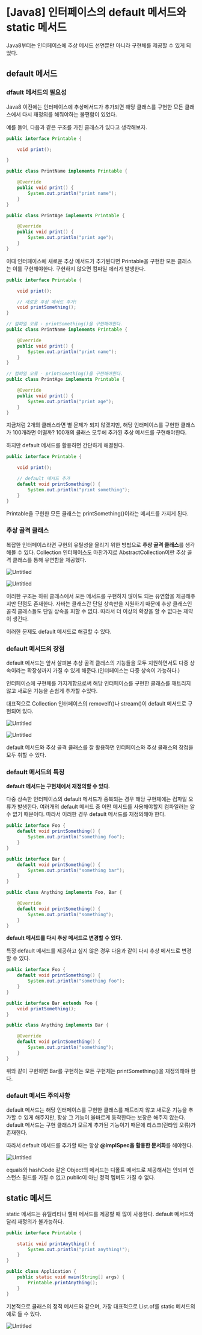 # [Java8] 인터페이스의 default 메서드와 static 메서드

Java8부터는 인터페이스에 추상 메서드 선언뿐만 아니라 구현체를 제공할 수 있게 되었다.

## default 메서드

### dfault 메서드의 필요성

Java8 이전에는 인터페이스에 추상메서드가 추가되면 해당 클래스를 구현한 모든 클래스에서 다시 재정의를 해줘야하는 불편함이 있었다.

예를 들어, 다음과 같은 구조를 가진 클래스가 있다고 생각해보자.

```java
public interface Printable {

    void print();	

}
```

```java
public class PrintName implements Printable {

    @Override
    public void print() {
        System.out.println("print name");
    }
}

public class PrintAge implements Printable {

    @Override
    public void print() {
        System.out.println("print age");
    }
}
```

이때 인터페이스에 새로운 추상 메서드가 추가된다면 Printable을 구현한 모든 클래스는 이를 구현해야한다. 구현하지 않으면 컴파일 에러가 발생한다.

```java
public interface Printable {

    void print();	

    // 새로운 추상 메서드 추가!
    void printSomething();
}
```

```java
// 컴파일 오류 - printSomething()을 구현해야한다.
public class PrintName implements Printable {

    @Override
    public void print() {
        System.out.println("print name");
    }
}

// 컴파일 오류 - printSomething()을 구현해야한다.
public class PrintAge implements Printable {

    @Override
    public void print() {
        System.out.println("print age");
    }
}
```

지금처럼 2개의 클래스라면 별 문제가 되지 않겠지만, 해당 인터페이스를 구현한 클래스가 100개라면 어떨까?
100개의 클래스 모두에 추가된 추상 메서드를 구현해야한다. 

하지만 default 메서드를 활용하면 간단하게 해결된다.

```java
public interface Printable {

    void print();	

    // default 메서드 추가
    default void printSomething() {
        System.out.println("print something");
    }
}
```

Printable을 구현한 모든 클래스는 printSomething()이라는 메서드를 가지게 된다.

### 추상 골격 클래스

복잡한 인터페이스라면 구현의 유틸성을 올리기 위한 방법으로 **추상 골격 클래스**를 생각해볼 수 있다.
Collection 인터페이스도 마찬가지로 AbstractCollection이란 추상 골격 클래스를 통해 유연함을 제공했다.

![Untitled](%5BJava8%5D%20%E1%84%8B%E1%85%B5%E1%86%AB%E1%84%90%E1%85%A5%E1%84%91%E1%85%A6%E1%84%8B%E1%85%B5%E1%84%89%E1%85%B3%E1%84%8B%E1%85%B4%20default%20%E1%84%86%E1%85%A6%E1%84%89%E1%85%A5%E1%84%83%E1%85%B3%E1%84%8B%E1%85%AA%20static%20%E1%84%86%E1%85%A6%E1%84%89%E1%85%A5%20ab5676d09f2549dfbc60082690a50a6c/Untitled.png)

![Untitled](%5BJava8%5D%20%E1%84%8B%E1%85%B5%E1%86%AB%E1%84%90%E1%85%A5%E1%84%91%E1%85%A6%E1%84%8B%E1%85%B5%E1%84%89%E1%85%B3%E1%84%8B%E1%85%B4%20default%20%E1%84%86%E1%85%A6%E1%84%89%E1%85%A5%E1%84%83%E1%85%B3%E1%84%8B%E1%85%AA%20static%20%E1%84%86%E1%85%A6%E1%84%89%E1%85%A5%20ab5676d09f2549dfbc60082690a50a6c/Untitled%201.png)

이러한 구조는 하위 클래스에서 모든 메서드를 구현하지 않아도 되는 유연함을 제공해주지만 단점도 존재한다.
자바는 클래스간 단일 상속만을 지원하기 때문에 추상 클래스인 골격 클래스들도 단일 상속을 피할 수 없다. 
따라서 더 이상의 확장을 할 수 없다는 제약이 생긴다.

이러한 문제도 default 메서드로 해결할 수 있다.

### default 메서드의 장점

default 메서드는 앞서 살펴본 추상 골격 클래스의 기능들을 모두 지원하면서도 다중 상속이라는 확장성까지 가질 수 있게 해준다.(인터페이스는 다중 상속이 가능하다.)

인터페이스에 구현체를 가지게함으로써 해당 인터페이스를 구현한 클래스를 깨트리지 않고 새로운 기능을 손쉽게 추가할 수있다.

대표적으로 Collection 인터페이스의 removeIf()나 stream()이 default 메서드로 구현되어 있다.

![Untitled](%5BJava8%5D%20%E1%84%8B%E1%85%B5%E1%86%AB%E1%84%90%E1%85%A5%E1%84%91%E1%85%A6%E1%84%8B%E1%85%B5%E1%84%89%E1%85%B3%E1%84%8B%E1%85%B4%20default%20%E1%84%86%E1%85%A6%E1%84%89%E1%85%A5%E1%84%83%E1%85%B3%E1%84%8B%E1%85%AA%20static%20%E1%84%86%E1%85%A6%E1%84%89%E1%85%A5%20ab5676d09f2549dfbc60082690a50a6c/Untitled%202.png)

![Untitled](%5BJava8%5D%20%E1%84%8B%E1%85%B5%E1%86%AB%E1%84%90%E1%85%A5%E1%84%91%E1%85%A6%E1%84%8B%E1%85%B5%E1%84%89%E1%85%B3%E1%84%8B%E1%85%B4%20default%20%E1%84%86%E1%85%A6%E1%84%89%E1%85%A5%E1%84%83%E1%85%B3%E1%84%8B%E1%85%AA%20static%20%E1%84%86%E1%85%A6%E1%84%89%E1%85%A5%20ab5676d09f2549dfbc60082690a50a6c/Untitled%203.png)

default 메서드와 추상 골격 클래스를 잘 활용하면 인터페이스와 추상 클래스의 장점을 모두 취할 수 있다.

### default 메서드의 특징

**default 메서드는 구현체에서 재정의할 수 있다.**

다중 상속한 인터페이스의 default 메서드가 중복되는 경우 해당 구현체에는 컴파일 오류가 발생한다. 
여러개의 default 메서드 중 어떤 메서드를 사용해야할지 컴파일러는 알 수 없기 때문이다.
따라서 이러한 경우 default 메서드를 재정의해야 한다.

```java
public interface Foo {
    default void printSomething() {
        System.out.println("something foo");
    }
}

public interface Bar {
    default void printSomething() {
        System.out.println("something bar");
    }
}

public class Anything implements Foo, Bar {

    @Override
    default void printSomething() {
        System.out.println("something");
    }
}
```

**default 메서드를 다시 추상 메서드로 변경할 수 있다.**

특정 default 메서드를 제공하고 싶지 않은 경우 다음과 같이 다시 추상 메서드로 변경할 수 있다.

```java
public interface Foo {
    default void printSomething() {
        System.out.println("something foo");
    }
}

public interface Bar extends Foo {
    void printSomething();
}

public class Anything implements Bar {

    @Override
    default void printSomething() {
        System.out.println("something");
    }
}
```

위와 같이 구현하면 Bar를 구현하는 모든 구현체는 printSomething()을 재정의해야 한다.

### default 메서드 주의사항

default 메서드는 해당 인터페이스를 구현한 클래스를 깨트리지 않고 새로운 기능을 추가할 수 있게 해주지만, 항상 그 기능이 올바르게 동작한다는 보장은 해주지 않는다. default 메서드는 구현 클래스가 모르게 추가된 기능이기 때문에 리스크(런타임 오류)가 존재한다.

따라서 default 메서드를 추가할 때는 항상 **@implSpec을 활용한 문서화**를 해야한다.

![Untitled](%5BJava8%5D%20%E1%84%8B%E1%85%B5%E1%86%AB%E1%84%90%E1%85%A5%E1%84%91%E1%85%A6%E1%84%8B%E1%85%B5%E1%84%89%E1%85%B3%E1%84%8B%E1%85%B4%20default%20%E1%84%86%E1%85%A6%E1%84%89%E1%85%A5%E1%84%83%E1%85%B3%E1%84%8B%E1%85%AA%20static%20%E1%84%86%E1%85%A6%E1%84%89%E1%85%A5%20ab5676d09f2549dfbc60082690a50a6c/Untitled%204.png)

equals와 hashCode 같은 Object의 메서드는 디폴트 메서드로 제공해서는 안되며 인스턴스 필드를 가질 수 없고 public이 아닌 정적 멤버도 가질 수 없다.

## static 메서드

static 메서드는 유틸리티나 헬퍼 메서드를 제공할 때 많이 사용한다.
default 메서드와 달리 재정의가 불가능하다.

```java
public interface Printable {

    static void printAnything() {
        System.out.println("print anything!");
    }
}

public class Application {
    public static void main(String[] args) {
        Printable.printAnything();
    }
}
```

기본적으로 클래스의 정적 메서드와 같으며, 가장 대표적으로 List.of를 static 메서드의 예로 들 수 있다.

![Untitled](%5BJava8%5D%20%E1%84%8B%E1%85%B5%E1%86%AB%E1%84%90%E1%85%A5%E1%84%91%E1%85%A6%E1%84%8B%E1%85%B5%E1%84%89%E1%85%B3%E1%84%8B%E1%85%B4%20default%20%E1%84%86%E1%85%A6%E1%84%89%E1%85%A5%E1%84%83%E1%85%B3%E1%84%8B%E1%85%AA%20static%20%E1%84%86%E1%85%A6%E1%84%89%E1%85%A5%20ab5676d09f2549dfbc60082690a50a6c/Untitled%205.png)